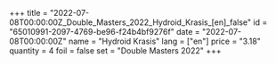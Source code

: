 +++
title = "2022-07-08T00:00:00Z_Double_Masters_2022_Hydroid_Krasis_[en]_false"
id = "65010991-2097-4769-be96-f24b4bf9276f"
date = "2022-07-08T00:00:00Z"
name = "Hydroid Krasis"
lang = ["en"]
price = "3.18"
quantity = 4
foil = false
set = "Double Masters 2022"
+++
